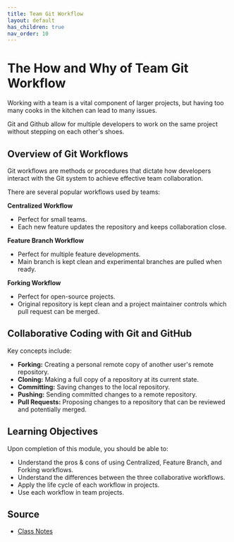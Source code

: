 ```yaml
---
title: Team Git Workflow
layout: default
has_children: true
nav_order: 10
---
```


# The How and Why of Team Git Workflow

Working with a team is a vital component of larger projects, but having too many cooks in the kitchen can lead to many issues.

Git and Github allow for multiple developers to work on the same project without stepping on each other's shoes.

## Overview of Git Workflows

Git workflows are methods or procedures that dictate how developers interact with the Git system to achieve effective team collaboration.

There are several popular workflows used by teams:

**Centralized Workflow**
- Perfect for small teams.
- Each new feature updates the repository and keeps collaboration close.

**Feature Branch Workflow**
- Perfect for multiple feature developments.
- Main branch is kept clean and experimental branches are pulled when ready.

**Forking Workflow**
- Perfect for open-source projects.
- Original repository is kept clean and a project maintainer controls which pull request can be merged.

## Collaborative Coding with Git and GitHub

Key concepts include:

- **Forking:** Creating a personal remote copy of another user's remote repository.
- **Cloning:** Making a full copy of a repository at its current state.
- **Committing:** Saving changes to the local repository.
- **Pushing:** Sending committed changes to a remote repository.
- **Pull Requests:** Proposing changes to a repository that can be reviewed and potentially merged.

## Learning Objectives

Upon completion of this module, you should be able to:

- Understand the pros & cons of using Centralized, Feature Branch, and Forking workflows.
- Understand the differences between the three collaborative workflows.
- Apply the life cycle of each workflow in projects.
- Use each workflow in team projects.

## Source

- [Class Notes](https://stungeye.github.io/Software-Development-And-Documentation-1/03-git-team-collaboration/index.html#20)

